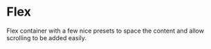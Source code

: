 # Flex

Flex container with a few nice presets to space the content and allow
scrolling to be added easily.

[component.md : ../examples/flex.html :]: #

